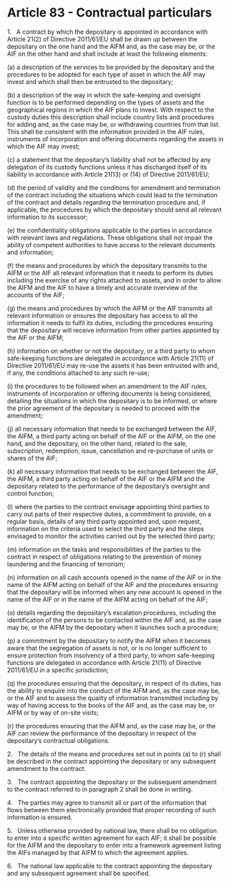 # Article 83 - Contractual particulars


1.   A contract by which the depositary is appointed in accordance with Article 21(2) of Directive 2011/61/EU shall be drawn up between the depositary on the one hand and the AIFM and, as the case may be, or the AIF on the other hand and shall include at least the following elements:

(a) a description of the services to be provided by the depositary and the procedures to be adopted for each type of asset in which the AIF may invest and which shall then be entrusted to the depositary;

(b) a description of the way in which the safe-keeping and oversight function is to be performed depending on the types of assets and the geographical regions in which the AIF plans to invest. With respect to the custody duties this description shall include country lists and procedures for adding and, as the case may be, or withdrawing countries from that list. This shall be consistent with the information provided in the AIF rules, instruments of incorporation and offering documents regarding the assets in which the AIF may invest;

(c) a statement that the depositary’s liability shall not be affected by any delegation of its custody functions unless it has discharged itself of its liability in accordance with Article 21(13) or (14) of Directive 2011/61/EU;

(d) the period of validity and the conditions for amendment and termination of the contract including the situations which could lead to the termination of the contract and details regarding the termination procedure and, if applicable, the procedures by which the depositary should send all relevant information to its successor;

(e) the confidentiality obligations applicable to the parties in accordance with relevant laws and regulations. These obligations shall not impair the ability of competent authorities to have access to the relevant documents and information;

(f) the means and procedures by which the depositary transmits to the AIFM or the AIF all relevant information that it needs to perform its duties including the exercise of any rights attached to assets, and in order to allow the AIFM and the AIF to have a timely and accurate overview of the accounts of the AIF;

(g) the means and procedures by which the AIFM or the AIF transmits all relevant information or ensures the depositary has access to all the information it needs to fulfil its duties, including the procedures ensuring that the depositary will receive information from other parties appointed by the AIF or the AIFM;

(h) information on whether or not the depositary, or a third party to whom safe-keeping functions are delegated in accordance with Article 21(11) of Directive 2011/61/EU may re-use the assets it has been entrusted with and, if any, the conditions attached to any such re-use;

(i) the procedures to be followed when an amendment to the AIF rules, instruments of incorporation or offering documents is being considered, detailing the situations in which the depositary is to be informed, or where the prior agreement of the depositary is needed to proceed with the amendment;

(j) all necessary information that needs to be exchanged between the AIF, the AIFM, a third party acting on behalf of the AIF or the AIFM, on the one hand, and the depositary, on the other hand, related to the sale, subscription, redemption, issue, cancellation and re-purchase of units or shares of the AIF;

(k) all necessary information that needs to be exchanged between the AIF, the AIFM, a third party acting on behalf of the AIF or the AIFM and the depositary related to the performance of the depositary’s oversight and control function;

(l) where the parties to the contract envisage appointing third parties to carry out parts of their respective duties, a commitment to provide, on a regular basis, details of any third party appointed and, upon request, information on the criteria used to select the third party and the steps envisaged to monitor the activities carried out by the selected third party;

(m) information on the tasks and responsibilities of the parties to the contract in respect of obligations relating to the prevention of money laundering and the financing of terrorism;

(n) information on all cash accounts opened in the name of the AIF or in the name of the AIFM acting on behalf of the AIF and the procedures ensuring that the depositary will be informed when any new account is opened in the name of the AIF or in the name of the AIFM acting on behalf of the AIF;

(o) details regarding the depositary’s escalation procedures, including the identification of the persons to be contacted within the AIF and, as the case may be, or the AIFM by the depositary when it launches such a procedure;

(p) a commitment by the depositary to notify the AIFM when it becomes aware that the segregation of assets is not, or is no longer sufficient to ensure protection from insolvency of a third party, to whom safe-keeping functions are delegated in accordance with Article 21(11) of Directive 2011/61/EU in a specific jurisdiction;

(q) the procedures ensuring that the depositary, in respect of its duties, has the ability to enquire into the conduct of the AIFM and, as the case may be, or the AIF and to assess the quality of information transmitted including by way of having access to the books of the AIF and, as the case may be, or AIFM or by way of on-site visits;

(r) the procedures ensuring that the AIFM and, as the case may be, or the AIF can review the performance of the depositary in respect of the depositary’s contractual obligations.

2.   The details of the means and procedures set out in points (a) to (r) shall be described in the contract appointing the depositary or any subsequent amendment to the contract.

3.   The contract appointing the depositary or the subsequent amendment to the contract referred to in paragraph 2 shall be done in writing.

4.   The parties may agree to transmit all or part of the information that flows between them electronically provided that proper recording of such information is ensured.

5.   Unless otherwise provided by national law, there shall be no obligation to enter into a specific written agreement for each AIF; it shall be possible for the AIFM and the depositary to enter into a framework agreement listing the AIFs managed by that AIFM to which the agreement applies.

6.   The national law applicable to the contract appointing the depositary and any subsequent agreement shall be specified.
